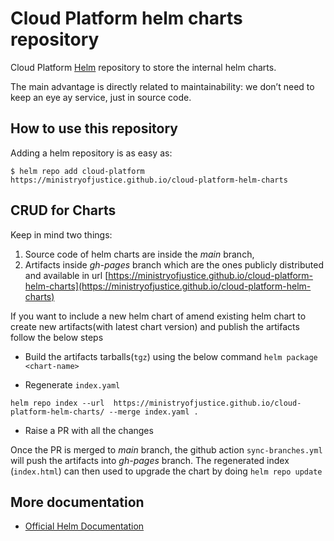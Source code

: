 # Cloud Platform helm charts repository

Cloud Platform [Helm](https://helm.sh) repository to store the internal helm charts. 

The main advantage is directly related to maintainability: we don’t need to keep an eye ay service, just in source code.

## How to use this repository 

Adding a helm repository is as easy as:

```console
$ helm repo add cloud-platform https://ministryofjustice.github.io/cloud-platform-helm-charts
```

## CRUD for Charts

Keep in mind two things:

1) Source code of helm charts are inside the *main* branch, 
2) Artifacts inside *gh-pages* branch which are the ones publicly distributed and available in url [https://ministryofjustice.github.io/cloud-platform-helm-charts](https://ministryofjustice.github.io/cloud-platform-helm-charts)

If you want to include a new helm chart of amend existing helm chart to create new artifacts(with latest chart version) and publish the artifacts follow the below steps

- Build the artifacts tarballs(`tgz`) using the below command
`helm package <chart-name>`

- Regenerate `index.yaml`

```console
helm repo index --url  https://ministryofjustice.github.io/cloud-platform-helm-charts/ --merge index.yaml .
```

- Raise a PR with all the changes

Once the PR is merged to *main* branch, the github action `sync-branches.yml`  will push the artifacts into *gh-pages* branch. The regenerated index (`index.html`) can then used to upgrade the chart by doing `helm repo update`

## More documentation

- [Official Helm Documentation](https://helm.sh/docs/)
